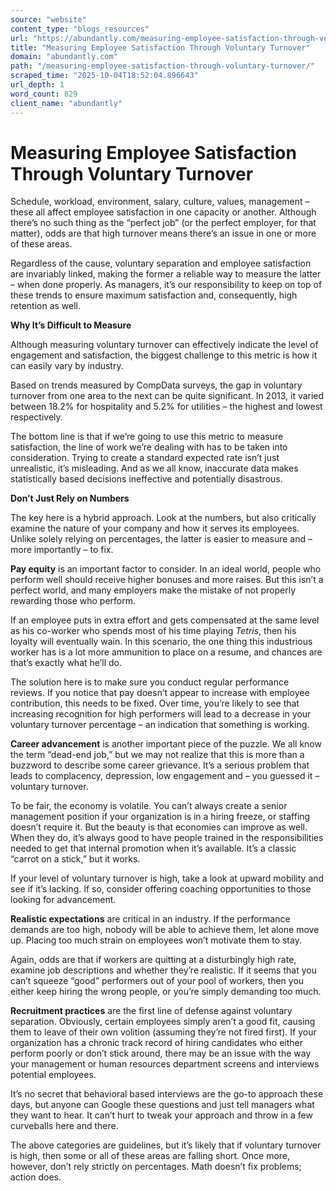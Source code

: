 ```yaml
---
source: "website"
content_type: "blogs_resources"
url: "https://abundantly.com/measuring-employee-satisfaction-through-voluntary-turnover/"
title: "Measuring Employee Satisfaction Through Voluntary Turnover"
domain: "abundantly.com"
path: "/measuring-employee-satisfaction-through-voluntary-turnover/"
scraped_time: "2025-10-04T18:52:04.896643"
url_depth: 1
word_count: 829
client_name: "abundantly"
---
```


# Measuring Employee Satisfaction Through Voluntary Turnover

Schedule, workload, environment, salary, culture, values, management – these all affect employee satisfaction in one capacity or another. Although there’s no such thing as the “perfect job” (or the perfect employer, for that matter), odds are that high turnover means there’s an issue in one or more of these areas.

Regardless of the cause, voluntary separation and employee satisfaction are invariably linked, making the former a reliable way to measure the latter – when done properly. As managers, it’s our responsibility to keep on top of these trends to ensure maximum satisfaction and, consequently, high retention as well.

**Why It’s Difficult to Measure**

Although measuring voluntary turnover can effectively indicate the level of engagement and satisfaction, the biggest challenge to this metric is how it can easily vary by industry.

Based on trends measured by CompData surveys, the gap in voluntary turnover from one area to the next can be quite significant. In 2013, it varied between 18.2% for hospitality and 5.2% for utilities – the highest and lowest respectively.

The bottom line is that if we’re going to use this metric to measure satisfaction, the line of work we’re dealing with has to be taken into consideration. Trying to create a standard expected rate isn’t just unrealistic, it’s misleading. And as we all know, inaccurate data makes statistically based decisions ineffective and potentially disastrous.

**Don’t Just Rely on Numbers**

The key here is a hybrid approach. Look at the numbers, but also critically examine the nature of your company and how it serves its employees. Unlike solely relying on percentages, the latter is easier to measure and – more importantly – to fix.

**Pay equity** is an important factor to consider. In an ideal world, people who perform well should receive higher bonuses and more raises. But this isn’t a perfect world, and many employers make the mistake of not properly rewarding those who perform.

If an employee puts in extra effort and gets compensated at the same level as his co-worker who spends most of his time playing _Tetris_, then his loyalty will eventually wain. In this scenario, the one thing this industrious worker has is a lot more ammunition to place on a resume, and chances are that’s exactly what he’ll do.

The solution here is to make sure you conduct regular performance reviews. If you notice that pay doesn’t appear to increase with employee contribution, this needs to be fixed. Over time, you’re likely to see that increasing recognition for high performers will lead to a decrease in your voluntary turnover percentage – an indication that something is working.

**Career advancement** is another important piece of the puzzle. We all know the term “dead-end job,” but we may not realize that this is more than a buzzword to describe some career grievance. It’s a serious problem that leads to complacency, depression, low engagement and – you guessed it – voluntary turnover.

To be fair, the economy is volatile. You can’t always create a senior management position if your organization is in a hiring freeze, or staffing doesn’t require it. But the beauty is that economies can improve as well. When they do, it’s always good to have people trained in the responsibilities needed to get that internal promotion when it’s available. It’s a classic “carrot on a stick,” but it works.

If your level of voluntary turnover is high, take a look at upward mobility and see if it’s lacking. If so, consider offering coaching opportunities to those looking for advancement.

**Realistic expectations** are critical in an industry. If the performance demands are too high, nobody will be able to achieve them, let alone move up. Placing too much strain on employees won’t motivate them to stay.

Again, odds are that if workers are quitting at a disturbingly high rate, examine job descriptions and whether they’re realistic. If it seems that you can’t squeeze “good” performers out of your pool of workers, then you either keep hiring the wrong people, or you’re simply demanding too much.

**Recruitment practices** are the first line of defense against voluntary separation. Obviously, certain employees simply aren’t a good fit, causing them to leave of their own volition (assuming they’re not fired first). If your organization has a chronic track record of hiring candidates who either perform poorly or don’t stick around, there may be an issue with the way your management or human resources department screens and interviews potential employees.

It’s no secret that behavioral based interviews are the go-to approach these days, but anyone can Google these questions and just tell managers what they want to hear. It can’t hurt to tweak your approach and throw in a few curveballs here and there.

The above categories are guidelines, but it’s likely that if voluntary turnover is high, then some or all of these areas are falling short. Once more, however, don’t rely strictly on percentages. Math doesn’t fix problems; action does.